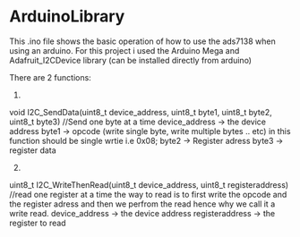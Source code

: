 # ArduinoLibrary

This .ino file shows the basic operation of how to use the ads7138 when using an arduino.
For this project i used the Arduino Mega and Adafruit_I2CDevice library (can be installed directly from arduino)

There are 2 functions:

1.
void I2C_SendData(uint8_t device_address, uint8_t byte1, uint8_t byte2, uint8_t byte3) //Send one byte at a time
device_address -> the device address 
byte1 -> opcode (write single byte, write multiple bytes .. etc) in this function should be single wrtie i.e 0x08;
byte2 -> Register adress
byte3 -> register data 

2.
uint8_t I2C_WriteThenRead(uint8_t device_address, uint8_t registeraddress)  //read one register at a time
the way to read is to first write the opcode and the register adress and then we perfrom the read hence
why we call it a write read.
device_address -> the device address
registeraddress -> the register to read
